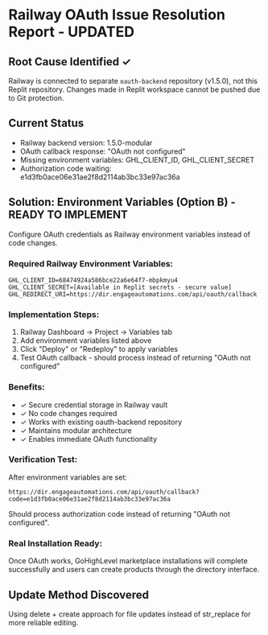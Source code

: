 # Railway OAuth Issue Resolution Report - UPDATED

## Root Cause Identified ✓
Railway is connected to separate `oauth-backend` repository (v1.5.0), not this Replit repository. Changes made in Replit workspace cannot be pushed due to Git protection.

## Current Status
- Railway backend version: 1.5.0-modular  
- OAuth callback response: "OAuth not configured"
- Missing environment variables: GHL_CLIENT_ID, GHL_CLIENT_SECRET
- Authorization code waiting: e1d3fb0ace06e31ae2f8d2114ab3bc33e97ac36a

## Solution: Environment Variables (Option B) - READY TO IMPLEMENT
Configure OAuth credentials as Railway environment variables instead of code changes.

### Required Railway Environment Variables:
```
GHL_CLIENT_ID=68474924a586bce22a6e64f7-mbpkmyu4
GHL_CLIENT_SECRET=[Available in Replit secrets - secure value] 
GHL_REDIRECT_URI=https://dir.engageautomations.com/api/oauth/callback
```

### Implementation Steps:
1. Railway Dashboard → Project → Variables tab
2. Add environment variables listed above
3. Click "Deploy" or "Redeploy" to apply variables
4. Test OAuth callback - should process instead of returning "OAuth not configured"

### Benefits:
- ✓ Secure credential storage in Railway vault
- ✓ No code changes required
- ✓ Works with existing oauth-backend repository
- ✓ Maintains modular architecture
- ✓ Enables immediate OAuth functionality

### Verification Test:
After environment variables are set:
```
https://dir.engageautomations.com/api/oauth/callback?code=e1d3fb0ace06e31ae2f8d2114ab3bc33e97ac36a
```
Should process authorization code instead of returning "OAuth not configured".

### Real Installation Ready:
Once OAuth works, GoHighLevel marketplace installations will complete successfully and users can create products through the directory interface.

## Update Method Discovered
Using delete + create approach for file updates instead of str_replace for more reliable editing.